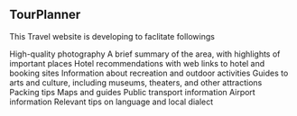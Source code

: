 ## TourPlanner

This Travel website is developing to faclitate followings

High-quality photography
A brief summary of the area, with highlights of important places
Hotel recommendations with web links to hotel and booking sites
Information about recreation and outdoor activities
Guides to arts and culture, including museums, theaters, and other attractions
Packing tips
Maps and guides
Public transport information
Airport information
Relevant tips on language and local dialect
